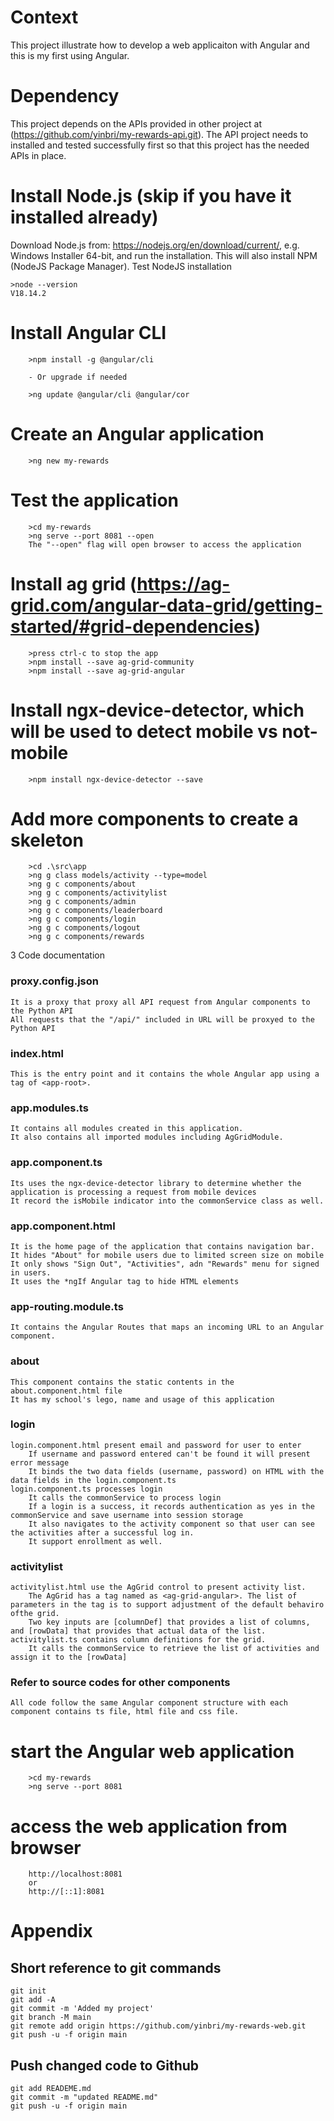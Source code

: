 # Context
This project illustrate how to develop a web applicaiton with Angular and this is my first using Angular.

# Dependency 
This project depends on the APIs provided in other project at (https://github.com/yinbri/my-rewards-api.git). The API project needs to installed and tested successfully first so that this project has the needed APIs in place.

# Install Node.js (skip if you have it installed already)

Download Node.js from: https://nodejs.org/en/download/current/, e.g. Windows Installer 64-bit, and run the installation. This will also install NPM (NodeJS Package Manager). Test NodeJS installation

```
>node --version
V18.14.2
```
# Install Angular CLI
```
    >npm install -g @angular/cli

    - Or upgrade if needed
  
    >ng update @angular/cli @angular/cor
```

# Create an Angular application
```
    >ng new my-rewards
```

# Test the application
```
    >cd my-rewards
    >ng serve --port 8081 --open
    The "--open" flag will open browser to access the application
```

# Install ag grid (https://ag-grid.com/angular-data-grid/getting-started/#grid-dependencies)
```
    >press ctrl-c to stop the app
    >npm install --save ag-grid-community
    >npm install --save ag-grid-angular
```

# Install ngx-device-detector, which will be used to detect mobile vs not-mobile
```
    >npm install ngx-device-detector --save
```

# Add more components to create a skeleton
```
    >cd .\src\app
    >ng g class models/activity --type=model
    >ng g c components/about
    >ng g c components/activitylist
    >ng g c components/admin
    >ng g c components/leaderboard
    >ng g c components/login
    >ng g c components/logout
    >ng g c components/rewards
```

3 Code documentation

### proxy.config.json
    It is a proxy that proxy all API request from Angular components to the Python API
    All requests that the "/api/" included in URL will be proxyed to the Python API

### index.html
    This is the entry point and it contains the whole Angular app using a tag of <app-root>.

### app.modules.ts
    It contains all modules created in this application.
    It also contains all imported modules including AgGridModule.

### app.component.ts
    Its uses the ngx-device-detector library to determine whether the application is processing a request from mobile devices
    It record the isMobile indicator into the commonService class as well.

### app.component.html
    It is the home page of the application that contains navigation bar.
    It hides "About" for mobile users due to limited screen size on mobile
    It only shows "Sign Out", "Activities", adn "Rewards" menu for signed in users.
    It uses the *ngIf Angular tag to hide HTML elements

### app-routing.module.ts
    It contains the Angular Routes that maps an incoming URL to an Angular component.

### about
    This component contains the static contents in the about.component.html file
    It has my school's lego, name and usage of this application

### login
    login.component.html present email and password for user to enter
        If username and password entered can't be found it will present error message
        It binds the two data fields (username, password) on HTML with the data fields in the login.component.ts
    login.component.ts processes login
        It calls the commonService to process login
        If a login is a success, it records authentication as yes in the commonService and save username into session storage
        It also navigates to the activity component so that user can see the activities after a successful log in.
        It support enrollment as well.

### activitylist
    activitylist.html use the AgGrid control to present activity list.
        The AgGrid has a tag named as <ag-grid-angular>. The list of parameters in the tag is to support adjustment of the default behaviro ofthe grid.
        Two key inputs are [columnDef] that provides a list of columns, and [rowData] that provides that actual data of the list.
    activitylist.ts contains column definitions for the grid.
        It calls the commonService to retrieve the list of activities and assign it to the [rowData]

### Refer to source codes for other components
    All code follow the same Angular component structure with each component contains ts file, html file and css file.

# start the Angular web application
```
    >cd my-rewards
    >ng serve --port 8081
```

# access the web application from browser
```
    http://localhost:8081
    or
    http://[::1]:8081
```

# Appendix

## Short reference to git commands
```
git init
git add -A
git commit -m 'Added my project'
git branch -M main
git remote add origin https://github.com/yinbri/my-rewards-web.git
git push -u -f origin main
```
## Push changed code to Github
```
git add READEME.md
git commit -m "updated README.md"
git push -u -f origin main
                      





